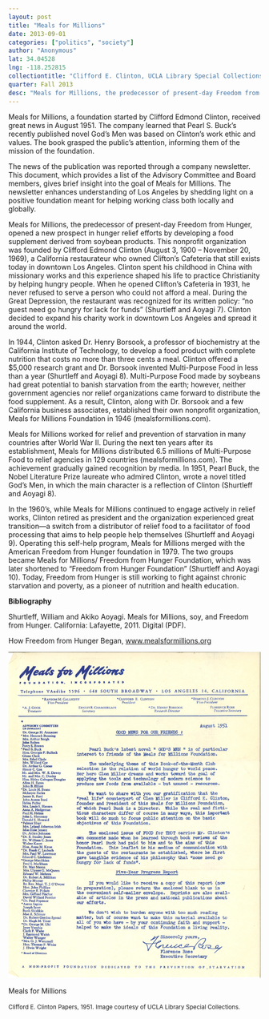 ```yaml
---
layout: post
title: "Meals for Millions"
date: 2013-09-01
categories: ["politics", "society"]
author: "Anonymous"
lat: 34.04528
lng: -118.252815
collectiontitle: "Clifford E. Clinton, UCLA Library Special Collections"
quarter: Fall 2013
desc: "Meals for Millions, the predecessor of present-day Freedom from Hunger, opened a new prospect in hunger relief efforts by developing a food supplement derived from soybean products. This nonprofit organization was founded by Clifford Edmond Clinton (August 3, 1900 – November 20, 1969), a California restaurateur who owned Clifton’s Cafeteria  that still exists today in downtown Los Angeles."
---
```

Meals for Millions, a foundation started by Clifford Edmond Clinton, received great news in August 1951. The company learned that Pearl S. Buck’s recently published novel God’s Men was based on Clinton’s work ethic and values. The book grasped the public’s attention, informing them of the mission of the foundation.

The news of the publication was reported through a company newsletter. This document, which provides a list of the Advisory Committee and Board members, gives brief insight into the goal of Meals for Millions. The newsletter enhances understanding of Los Angeles by shedding light on a positive foundation meant for helping working class both locally and globally.

Meals for Millions, the predecessor of present-day Freedom from Hunger, opened a new prospect in hunger relief efforts by developing a food supplement derived from soybean products. This nonprofit organization was founded by Clifford Edmond Clinton (August 3, 1900 – November 20, 1969), a California restaurateur who owned Clifton’s Cafeteria  that still exists today in downtown Los Angeles. Clinton spent his childhood in China with missionary works and this experience shaped his life to practice Christianity by helping hungry people. When he opened Clifton’s Cafeteria in 1931, he never refused to serve a person who could not afford a meal. During the Great Depression, the restaurant was recognized for its written policy: “no guest need go hungry for lack for funds” (Shurtleff and Aoyagi 7). Clinton decided to expand his charity work in downtown Los Angeles and spread it around the world.

In 1944, Clinton asked Dr. Henry Borsook, a professor of biochemistry at the California Institute of Technology, to develop a food product with complete nutrition that costs no more than three cents a meal. Clinton offered a $5,000 research grant and Dr. Borsook invented Multi-Purpose Food in less than a year (Shurtleff and Aoyagi 8). Multi-Purpose Food made by soybeans had great potential to banish starvation from the earth; however, neither government agencies nor relief organizations came forward to distribute the food supplement. As a result, Clinton, along with Dr. Borsook and a few California business associates, established their own nonprofit organization, Meals for Millions Foundation in 1946 (mealsformillions.com).

Meals for Millions worked for relief and prevention of starvation in many countries after World War II. During the next ten years after its establishment, Meals for Millions distributed 6.5 millions of Multi-Purpose Food to relief agencies in 129 countries (mealsformillions.com). The achievement gradually gained recognition by media. In 1951, Pearl Buck, the Nobel Literature Prize laureate who admired Clinton, wrote a novel titled God’s Men, in which the main character is a reflection of Clinton (Shurtleff and Aoyagi 8).

In the 1960’s, while Meals for Millions continued to engage actively in relief works, Clinton retired as president and the organization experienced great transition—a switch from a distributor of relief food to a facilitator of food processing that aims to help people help themselves (Shurtleff and Aoyagi 9). Operating this self-help program, Meals for Millions merged with the American Freedom from Hunger foundation in 1979. The two groups became Meals for Millions/ Freedom from Hunger Foundation, which was later shortened to “Freedom from Hunger Foundation” (Shurtleff and Aoyagi 10). Today, Freedom from Hunger is still working to fight against chronic starvation and poverty, as a pioneer of nutrition and health education.


**Bibliography**

Shurtleff, William and Akiko Aoyagi. Meals for Millions, soy, and Freedom from Hunger. California: Lafayette, 2011. Digital (PDF).

How Freedom from Hunger Began, www.mealsformillions.org


<img src='../images/meals_for_millions.jpg' alt='Newsletter released August 1951 announcing the realease of the novel &#34;God&#39;s Men&#34;. The novel&#39;s protagonist is based on the founder and President of Meals for Millions.'>
<figcaption><p>Meals for Millions</p><p><small>Clifford E. Clinton Papers, 1951. Image courtesy of UCLA Library Special Collections.</small></p>
